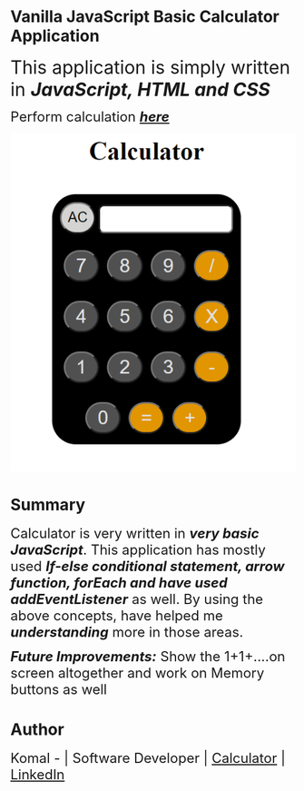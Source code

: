 # Vanilla JavaScript Basic **Calculator Application**

<font size = 6> This application is simply written in ***JavaScript, HTML and CSS***</font>

<font size=5> Perform calculation ***[here](https://komalgill0310.github.io/Calculator-Application/)***</font>

<img src = "calculator screenshot.PNG">

# **Summary**
<font size=5>Calculator is very written in ***very basic JavaScript***. This application has mostly used ***If-else conditional statement, arrow function, forEach and have used addEventListener*** as well. By using the above concepts, have helped me ***understanding*** more in those areas.

***Future Improvements:*** Show the 1+1+....on screen altogether and work on Memory buttons as well</font>

# Author
<font size=5>Komal - | Software Developer | [Calculator](https://komalgill0310.github.io/Calculator-Application/) | [LinkedIn](www.linkedin.com/in/komalpreet-kaur-3b6924177)

